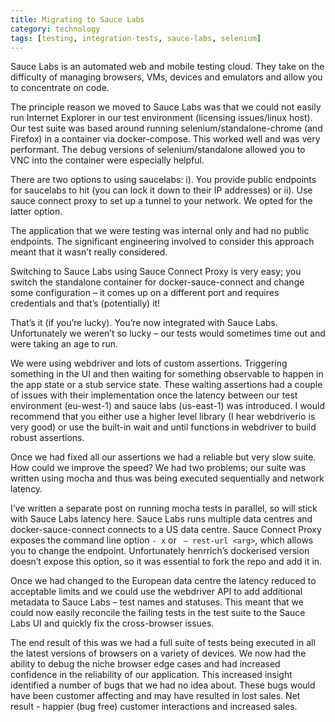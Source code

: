 ```yaml
---
title: Migrating to Sauce Labs
category: technology
tags: [testing, integration-tests, sauce-labs, selenium]
---
```

Sauce Labs is an automated web and mobile testing cloud. They take on the difficulty of
managing browsers, VMs, devices and emulators and allow you to concentrate on code.

The principle reason we moved to Sauce Labs was that we could not easily run Internet Explorer in our test environment (licensing issues/linux host). Our test suite was based around running selenium/standalone-chrome (and Firefox) in a container via docker-compose. This worked well and was very performant. The debug versions of selenium/standalone allowed you to VNC into the container were especially helpful.

There are two options to using saucelabs: i). You provide public endpoints for saucelabs to hit (you can lock it down to their IP addresses) or ii). Use sauce connect proxy to set up a tunnel to your network. We opted for the latter option.

The application that we were testing was internal only and had no public endpoints. The significant engineering involved to consider this approach meant that it wasn’t really considered.

Switching to Sauce Labs using Sauce Connect Proxy is very easy; you switch the standalone container for docker-sauce-connect and change some configuration – it comes up on a different port and requires credentials and that’s (potentially) it!

That’s it (if you’re lucky). You’re now integrated with Sauce Labs. Unfortunately we weren’t so lucky – our tests would sometimes time out and were taking an age to run.

We were using webdriver and lots of custom assertions. Triggering something in the UI and then waiting for something observable to happen in the app state or a stub service state. These waiting assertions had a couple of issues with their implementation once the latency between our test environment (eu-west-1) and sauce labs (us-east-1) was introduced. I would recommend that you either use a higher level library (I hear webdriverio is very good) or use the built-in wait and until functions in webdriver to build robust assertions.

Once we had fixed all our assertions we had a reliable but very slow suite. How could we improve the speed? We had two problems; our suite was written using mocha and thus was being executed sequentially and network latency.

I’ve written a separate post on running mocha tests in parallel, so will stick with Sauce Labs latency here. Sauce Labs runs multiple data centres and docker-sauce-connect connects to a US data centre. Sauce Connect Proxy exposes the command line option `- x` or ` – rest-url <arg>`, which allows you to change the endpoint. Unfortunately henrrich’s dockerised version doesn’t expose this option, so it was essential to fork the repo and add it in.

Once we had changed to the European data centre the latency reduced to acceptable limits and we could use the webdriver API to add additional metadata to Sauce Labs – test names and statuses. This meant that we could now easily reconcile the failing tests in the test suite to the Sauce Labs UI and quickly fix the cross-browser issues.

The end result of this was we had a full suite of tests being executed in all the latest versions of browsers on a variety of devices. We now had the ability to debug the niche browser edge cases and had increased confidence in the reliability of our application. This increased insight identified a number of bugs that we had no idea about. These bugs would have been customer affecting and may have resulted in lost sales. Net result - happier (bug free) customer interactions and increased sales.
